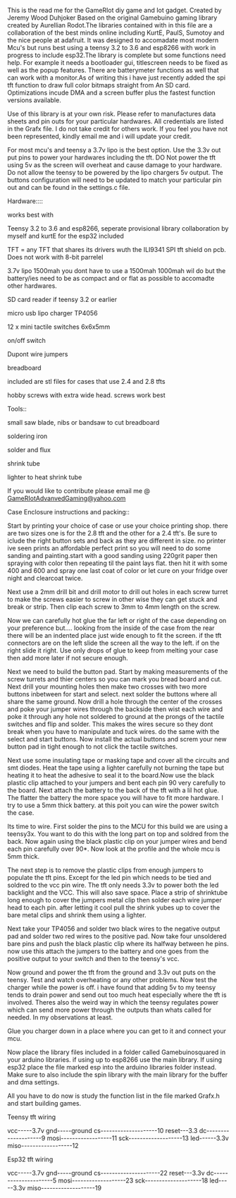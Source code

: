  This is the read me for the GameRIot diy game and Iot gadget. Created by Jeremy Wood Duhjoker Based on 
the original Gamebuino gaming library created by Aurellian Rodot.The libraries contained with in 
this file are a collaboration of the best minds online including KurtE, PaulS, Sumotoy and the nice 
people at adafruit. It was designed to accomadate most modern Mcu's but runs best using a teensy 3.2 
to 3.6 and esp8266 with work in progress to include esp32.The library is complete but some functions 
need help. For example it needs a bootloader gui, titlescreen needs to be fixed as well as the popup 
features. There are batterymeter functions as well that can work with a monitor.As of writing this i 
have just recently added the spi tft function to draw full color bitmaps straight from An SD card. 
Optimizations incude DMA and a screen buffer plus the fastest function versions available. 

  Use of this library is at your own risk. Please refer to manufactures data sheets and pin 
outs for your particular hardwares. All credentials are listed in the Grafx file. I do not take 
credit for others work. If you feel you have not been represented, kindly email me and i will update your credit.

 For most mcu's and teensy a 3.7v lipo is the best option. Use the 3.3v 
out put pins to power your hardwares including the tft. DO Not power the tft using 5v as the screen will 
overheat and cause damage to your hardware. Do not allow the teensy to be powered by the lipo chargers 5v output.
The buttons configuration will need to be updated to match your particular pin out and can be found in the 
settings.c file. 

Hardware::::

works best with 

Teensy 3.2 to 3.6 and esp8266, seperate provisional library collaboration by myself and kurtE for the esp32 included

TFT = any TFT that shares its drivers wuth the ILI9341 SPI tft shield on pcb. Does not work with 8-bit parrelel

3.7v lipo 1500mah you dont have to use a 1500mah 1000mah wil do but the battery/ies need to be as compact and or flat as possible to accomadte other hardwares.

SD card reader if teensy 3.2 or earlier

micro usb lipo charger TP4056

12 x mini tactile switches 6x6x5mm 

on/off switch

Dupont wire jumpers

breadboard

included are stl files for cases that use 2.4 and 2.8 tfts 

hobby screws with extra wide head. screws work best

Tools::

small saw blade, nibs or bandsaw to cut breadboard

soldering iron

solder and flux

shrink tube 

lighter to heat shrink tube






If you would like to contribute please email me @ GameRIotAdvanvedGaming@yahoo.com

Case Enclosure instructions and packing::

Start by printing your choice of case or use your choice printing shop. there are two sizes one is for the 2.8 
tft and the other for a 2.4 tft's. Be sure to iclude the right button sets and back as they are different in size.
no printer ive seen prints an affordable perfect print so you will need to do some sanding and painting.start with
a good sanding using 220grit paper then spraying with color then repeating til the paint lays flat. then hit it 
with some 400 and 600 and spray one last coat of color or let cure on your fridge over night and clearcoat twice.

 Next use a 2mm drill bit and drill motor to drill out holes in each screw turret to make the screws easier to screw 
in other wise they can get stuck and break or strip. Then clip each screw to 3mm to 4mm length on the screw. 

Now we can carefully hot glue the far left or right of the case depending on your preference but.... looking from the
inside of the case from the rear there will be an indented place just wide enough to fit the screen. if the tft connectors
are on the left slide the screen all the way to the left. if on the right slide it right. Use only drops of glue to keep 
from melting your case then add more later if not secure enough.

Next we need to build the button pad. Start by making measurements of the screw turrets and thier centers so you can mark 
you bread board and cut. Next drill your mounting holes then make two crosses with two more buttons inbetween for start and 
select. next solder the buttons where all share the same ground. Now drill a hole through the center of the crosses 
and poke your jumper wires through the backside then wist each wire and poke it through any hole not soldered to 
ground at the prongs of the tactile switches and flip and solder. This makes the wires secure so they dont break
when you have to manipulate and tuck wires. do the same with the select and start buttons. Now install the actual 
buttons and screm your new button pad in tight enough to not click the tactile switches.

Next use some insulating tape or masking tape and cover all the circuits and smt diodes. Heat the tape using a lighter 
carefully not burning the tape but heating it to heat the adhesive to seal it to the board.Now use the black plastic clip 
attached to your jumpers and bent each pin 90 very carefully to the board. Next attach the battery 
to the back of the tft with a lil hot glue. The flatter the battery the more space you will have to fit more hardware.
I try to use a 5mm thick battery. at this poit you can wire the power switch the case.

Its time to wire. First solder the pins to the MCU for this build we are using a teensy3x. You want to do this 
with the long part on top and soldred from the back. Now again using the black plastic clip on your jumper wires
and bend each pin carefully over 90*. Now look at the profile and the whole mcu is 5mm thick.

The next step is to remove the plastic clips from enough jumpers to populate the tft pins. Except for the led 
pin which needs to be tied and soldred to the vcc pin wire. The tft only needs 3.3v to power both the led backlight
and the VCC. This will also save space. Place a strip of shrinktube long enough to cover the jumpers metal clip 
then solder each wire jumper head to each pin. after letting it cool pull the shrink yubes up to cover the bare metal
clips and shrink them using a lighter.

Next take your TP4056 and solder two black wires to the negative output pad and solder two red wires to the positive
pad. Now take four unsoldered bare pins and push the black plastic clip where its halfway between he pins. now use this attach 
the jumpers to the battery and one goes from the positive output to your switch and then to the teensy's vcc. 

Now ground and power the tft from the ground and 3.3v out puts on the teensy. Test and watch overheating or any
other problems. Now test the charger while the power is off. i have found that adding 5v to my teensy tends to drain power 
and send out too much heat especially where the tft is involved. Theres also the weird way in which the teensy regulates
power which can send more power through the outputs than whats called for needed. In my observations at least.

Glue you charger down in a place where you can get to it and connect your mcu. 

Now place the library files included in a folder called Gamebuinosquared in your arduino libraries. if using up to esp8266
use the main library. If using esp32 place the file marked esp into the arduino libraries folder instead. Make sure to 
also include the spin library with the main library for the buffer and dma settings.

All you have to do now is study the function list in the file marked Grafx.h and start building games.





Teensy tft wiring

vcc-----3.7v
gnd-----ground
cs--------------------10
reset---3.3
dc--------------------9
mosi------------------11
sck-------------------13
led------3.3v
miso------------------12


Esp32 tft wiring

vcc-----3.7v
gnd-----ground
cs---------------------22
reset---3.3v
dc---------------------5
mosi-------------------23
sck--------------------18
led-----3.3v
miso-------------------19
